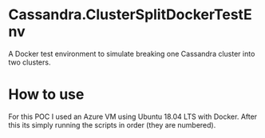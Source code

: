 # Cassandra.ClusterSplitDockerTestEnv
A Docker test environment to simulate breaking one Cassandra cluster into two clusters.

# How to use
For this POC I used an Azure VM using Ubuntu 18.04 LTS with Docker. After this its simply running the scripts in order (they are numbered).